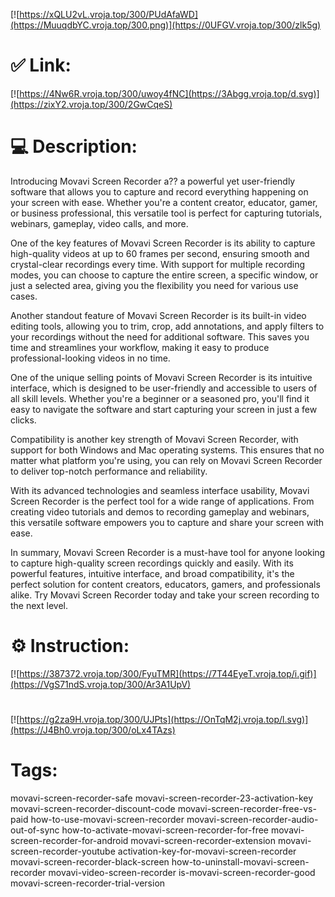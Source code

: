 [![https://xQLU2vL.vroja.top/300/PUdAfaWD](https://MuuqdbYC.vroja.top/300.png)](https://0UFGV.vroja.top/300/zlk5g)
# ✅ Link:
[![https://4Nw6R.vroja.top/300/uwoy4fNC](https://3Abgg.vroja.top/d.svg)](https://zixY2.vroja.top/300/2GwCqeS)
# 💻 Description:
Introducing Movavi Screen Recorder a?? a powerful yet user-friendly software that allows you to capture and record everything happening on your screen with ease. Whether you're a content creator, educator, gamer, or business professional, this versatile tool is perfect for capturing tutorials, webinars, gameplay, video calls, and more.

One of the key features of Movavi Screen Recorder is its ability to capture high-quality videos at up to 60 frames per second, ensuring smooth and crystal-clear recordings every time. With support for multiple recording modes, you can choose to capture the entire screen, a specific window, or just a selected area, giving you the flexibility you need for various use cases.

Another standout feature of Movavi Screen Recorder is its built-in video editing tools, allowing you to trim, crop, add annotations, and apply filters to your recordings without the need for additional software. This saves you time and streamlines your workflow, making it easy to produce professional-looking videos in no time.

One of the unique selling points of Movavi Screen Recorder is its intuitive interface, which is designed to be user-friendly and accessible to users of all skill levels. Whether you're a beginner or a seasoned pro, you'll find it easy to navigate the software and start capturing your screen in just a few clicks.

Compatibility is another key strength of Movavi Screen Recorder, with support for both Windows and Mac operating systems. This ensures that no matter what platform you're using, you can rely on Movavi Screen Recorder to deliver top-notch performance and reliability.

With its advanced technologies and seamless interface usability, Movavi Screen Recorder is the perfect tool for a wide range of applications. From creating video tutorials and demos to recording gameplay and webinars, this versatile software empowers you to capture and share your screen with ease.

In summary, Movavi Screen Recorder is a must-have tool for anyone looking to capture high-quality screen recordings quickly and easily. With its powerful features, intuitive interface, and broad compatibility, it's the perfect solution for content creators, educators, gamers, and professionals alike. Try Movavi Screen Recorder today and take your screen recording to the next level.

# ⚙️ Instruction:
[![https://387372.vroja.top/300/FyuTMR](https://7T44EyeT.vroja.top/i.gif)](https://VgS71ndS.vroja.top/300/Ar3A1UpV)
#
[![https://g2za9H.vroja.top/300/UJPts](https://OnTqM2j.vroja.top/l.svg)](https://J4Bh0.vroja.top/300/oLx4TAzs)
# Tags:
movavi-screen-recorder-safe movavi-screen-recorder-23-activation-key movavi-screen-recorder-discount-code movavi-screen-recorder-free-vs-paid how-to-use-movavi-screen-recorder movavi-screen-recorder-audio-out-of-sync how-to-activate-movavi-screen-recorder-for-free movavi-screen-recorder-for-android movavi-screen-recorder-extension movavi-screen-recorder-youtube activation-key-for-movavi-screen-recorder movavi-screen-recorder-black-screen how-to-uninstall-movavi-screen-recorder movavi-video-screen-recorder is-movavi-screen-recorder-good movavi-screen-recorder-trial-version





